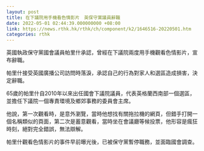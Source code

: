 ```yaml
---
layout: post
title: 在下議院用手機看色情影片　英保守黨議員辭職
date: 2022-05-01 02:44:39.000000000 +08:00
link: https://news.rthk.hk/rthk/ch/component/k2/1646516-20220501.htm
categories: rthk
---
```


英國執政保守黨國會議員帕里什承認，曾經在下議院兩度用手機觀看色情影片，宣布辭職。

帕里什接受英國廣播公司訪問時落淚，承認自己的行為對家人和選區造成損害，決定辭職。

65歲的帕里什自2010年以來出任國會下議院議員，代表英格蘭西南部一個選區，並擔任下議院一個專責環境及鄉郊事務的委員會主席。

他說，第一次觀看時，是意外瀏覽，當時他想找有關拖拉機的網頁，但錯手打開一個名稱類似的頁面，第二次是蓄意觀看，當時坐在會議廳等候投票，他形容是瘋狂時刻，絕對完全錯誤，無法辯解。

帕里什觀看色情影片的事件早前曝光後，已被保守黨暫停職務，並面臨國會調查。
